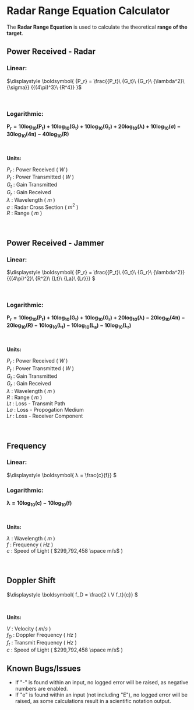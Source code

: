 # Radar Range Equation Calculator
The **Radar Range Equation** is used to calculate the theoretical **range of the target**.

## Power Received - Radar

### Linear:
$\displaystyle \boldsymbol{
{P_r} = \frac{{P_t}\ {G_t}\ {G_r}\ {\lambda^2}\ {\sigma}} {{(4\pi)^3}\ {R^4}}
}$

<br>

### Logarithmic:
$\displaystyle \boldsymbol{
{P_r} = 10\log_{10}(P_t) + 10\log_{10}(G_t) + 10\log_{10}(G_r) + 20\log_{10}(\lambda) + 10\log_{10}(\sigma) - 30\log_{10}(4\pi) - 40\log_{10}(R)
}$

<br>

<p style="margin-bottom: 5px;"><b>Units:</b></p>

$P_r$ : Power Received ( $W$ )  
$P_t$ : Power Transmitted ( $W$ )  
$G_t$ : Gain Transmitted  
$G_r$ : Gain Received  
$λ$ : Wavelength ( $m$ )  
$σ$ : Radar Cross Section ( $m^2$ )  
$R$ : Range ( $m$ )  

<br>

## Power Received - Jammer

### Linear:
$\displaystyle \boldsymbol{
{P_r} = \frac{{P_t}\ {G_t}\ {G_r}\ {\lambda^2}} {{(4\pi)^2}\ {R^2}\ {Lt}\ {La}\ {Lr}}}
$

<br>

### Logarithmic:
$\displaystyle \boldsymbol{
{P_r} = 10\log_{10}(P_t) + 10\log_{10}(G_t) + 10\log_{10}(G_r) + 20\log_{10}(\lambda)- 20\log_{10}(4\pi) - 20\log_{10}(R) - 10\log_{10}(L_t) - 10\log_{10}(L_a) - 10\log_{10}(L_r)
}$

<br>

<p style="margin-bottom: 5px;"><b>Units:</b></p>

$P_r$ : Power Received ( $W$ )  
$P_t$ : Power Transmitted ( $W$ )  
$G_t$ : Gain Transmitted  
$G_r$ : Gain Received  
$λ$ : Wavelength ( $m$ )  
$R$ : Range ( $m$ )  
$Lt$ : Loss - Transmit Path  
$La$ : Loss - Propogation Medium  
$Lr$ : Loss - Receiver Component 

<br>

## Frequency

### Linear:
$\displaystyle \boldsymbol{
λ = \frac{c}{f}}
$

### Logarithmic:
$\displaystyle \boldsymbol{
λ = 10\log_{10}(c) - 10\log_{10}(f)
}$


<br>

<p style="margin-bottom: 5px;"><b>Units:</b></p>

$λ$ : Wavelength ( $m$ )  
$f$ : Frequency ( $Hz$ )  
$c$ : Speed of Light ( $299,792,458 \space m/s$ )

<br>

## Doppler Shift

$\displaystyle \boldsymbol{
f_D = \frac{2 \ V f_t}{c}}
$

<br>

<p style="margin-bottom: 5px;"><b>Units:</b></p>

$V$ : Velocity ( $m/s$ )  
$f_D$ : Doppler Frequency ( $Hz$ )  
$f_t$ : Transmit Frequency ( $Hz$ )  
$c$ : Speed of Light ( $299,792,458 \space m/s$ )

## Known Bugs/Issues
- If "-" is found within an input, no logged error will be raised, as negative numbers are enabled.
- If "e" is found within an input (not including "E"), no logged error will be raised, as some calculations result in a scientific notation output.